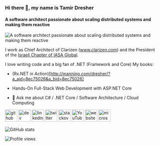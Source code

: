 ### Hi there 👋, my name is Tamir Dresher
#### A software architect passionate about scaling distributed systems and making them reactive 
![A software architect passionate about scaling distributed systems and making them reactive ](https://lrqxxq.am.files.1drv.com/y4mXVvaQphG-1hgJK_-PZztvUHGK-10qyOp2wqs2bK-XdtmBi7YvdXg_g2aXefy4TGIIncZxEMkHWStKXbHrEPGlWWBZcendSfsAY1-A0Oth6B3a6KNsOTuN0DLbJuXCq6KcDAIwgPpPr8d7YrZenspZt-R939Ku_NTG92b9o0XmjtVtV_YEG_KhjmS5ha3l3tDPW_cJ0Tvz9bzCjWlERzYLA?width=1182&height=354&cropmode=none)

I work as Chief Architect of Clarizen (www.clarizen.com) and the President of the [Israeli Chapter of IASA Global](https://www.israelclouds.com/iasaisrael).

I love writing code and a big fan of .NET (Framework and Core) 
My books: 
- (Rx.NET in Action)[http://manning.com/dresher/?a_aid=8ec75026&a_bid=8ec75026] 
- Hands-On Full-Stack Web Development with ASP.NET Core 


- 💬 Ask me about C# / .NET Core / Software Architecture / Cloud Computing 


[<img src='https://cdn.jsdelivr.net/npm/simple-icons@3.0.1/icons/github.svg' alt='github' height='40'>](https://github.com/tamirdresher)  [<img src='https://cdn.jsdelivr.net/npm/simple-icons@3.0.1/icons/dev-dot-to.svg' alt='dev' height='40'>](https://dev.to/https://dev.to/tamir_dresher)  [<img src='https://cdn.jsdelivr.net/npm/simple-icons@3.0.1/icons/linkedin.svg' alt='linkedin' height='40'>](https://www.linkedin.com/in/tamirdresher//)  [<img src='https://cdn.jsdelivr.net/npm/simple-icons@3.0.1/icons/twitter.svg' alt='twitter' height='40'>](https://twitter.com/tamir_dresher)  [<img src='https://cdn.jsdelivr.net/npm/simple-icons@3.0.1/icons/stackoverflow.svg' alt='stackoverflow' height='40'>](https://stackoverflow.com/users/472463)  [<img src='https://cdn.jsdelivr.net/npm/simple-icons@3.0.1/icons/youtube.svg' alt='YouTube' height='40'>](https://www.youtube.com/channel/UCJjIx4kJC-tEuFDO5wwN5kg)  [<img src='https://cdn.jsdelivr.net/npm/simple-icons@3.0.1/icons/icloud.svg' alt='website' height='40'>](www.tamirdresher.com)  [<img src='https://mvp.microsoft.com/Content/Images/MVP_Reconnect_Logo_Blue_Color_RGB.png' alt='microsoft' height='40'>](https://mvp.microsoft.com/en-us/PublicProfile/5002689?fullName=Tamir%20Dresher)  

![GitHub stats](https://github-readme-stats.vercel.app/api?username=tamirdresher&show_icons=true)  

![Profile views](https://gpvc.arturio.dev/tamirdresher)  

